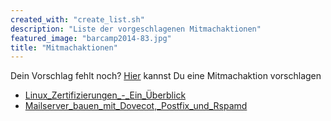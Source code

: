 ```yaml
---
created_with: "create_list.sh"
description: "Liste der vorgeschlagenen Mitmachaktionen"
featured_image: "barcamp2014-83.jpg"
title: "Mitmachaktionen"
---
```


Dein Vorschlag fehlt noch? [Hier](https://pad.gsw25.guug.de) kannst Du eine Mitmachaktion vorschlagen
* [Linux_Zertifizierungen_-_Ein_Überblick](https://pad.gsw25.guug.de/p/Linux_Zertifizierungen_-_Ein_Überblick)
* [Mailserver_bauen_mit_Dovecot,_Postfix_und_Rspamd](https://pad.gsw25.guug.de/p/Mailserver_bauen_mit_Dovecot,_Postfix_und_Rspamd)
